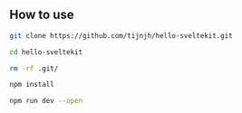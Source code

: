 ## How to use

```sh
git clone https://github.com/tijnjh/hello-sveltekit.git

cd hello-sveltekit

rm -rf .git/

npm install

npm run dev --open
```
